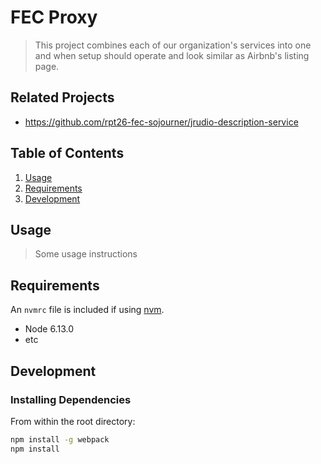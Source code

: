 # FEC Proxy

> This project combines each of our organization's services into one and when setup should operate and look similar as Airbnb's listing page.

## Related Projects

  - https://github.com/rpt26-fec-sojourner/jrudio-description-service

## Table of Contents

1. [Usage](#Usage)
1. [Requirements](#requirements)
1. [Development](#development)

## Usage

> Some usage instructions

## Requirements

An `nvmrc` file is included if using [nvm](https://github.com/creationix/nvm).

- Node 6.13.0
- etc

## Development

### Installing Dependencies

From within the root directory:

```sh
npm install -g webpack
npm install
```

